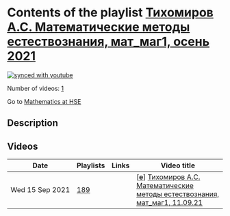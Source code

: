 # Contents of the playlist [Тихомиров А.С. Математические методы естествознания, мат_маг1, осень 2021](https://www.youtube.com/playlist?list=PLq3E5oubNNoAa5fQpb7TxY4XO_46R8Q2J)

[![synced with youtube](https://img.shields.io/github/last-commit/mathphysschool/mathphysschool.github.io/autoupdate1?label=synced%20with%20youtube)](#)

Number of videos: [1](#videos)

Go to [Mathematics at HSE](../README.md)

## Description



## Videos

|Date|Playlists|Links|Video title|
|---|---|---|---|
| Wed&nbsp;15&nbsp;Sep&nbsp;2021 | [189](../playlists/189 "Тихомиров А.С. Математические методы естествознания, мат&#95;маг1, осень 2021") |  | [[**e**](https://studio.youtube.com/video/gIXY_zD_PFg/edit "Edit")] [Тихомиров А.С. Математические методы естествознания, мат&#95;маг1, 11.09.21](https://www.youtube.com/watch?v=gIXY_zD_PFg&list=PLq3E5oubNNoAa5fQpb7TxY4XO_46R8Q2J "Mathematical methods of science") |
